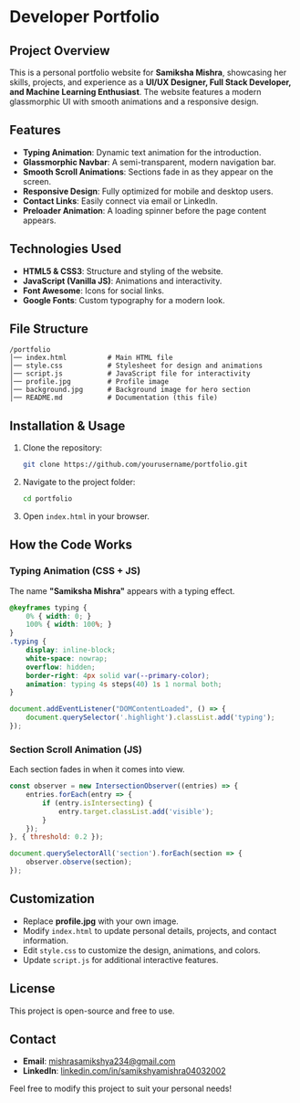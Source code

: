 # Developer Portfolio

## Project Overview
This is a personal portfolio website for **Samiksha Mishra**, showcasing her skills, projects, and experience as a **UI/UX Designer, Full Stack Developer, and Machine Learning Enthusiast**. The website features a modern glassmorphic UI with smooth animations and a responsive design.

## Features
- **Typing Animation**: Dynamic text animation for the introduction.
- **Glassmorphic Navbar**: A semi-transparent, modern navigation bar.
- **Smooth Scroll Animations**: Sections fade in as they appear on the screen.
- **Responsive Design**: Fully optimized for mobile and desktop users.
- **Contact Links**: Easily connect via email or LinkedIn.
- **Preloader Animation**: A loading spinner before the page content appears.

## Technologies Used
- **HTML5 & CSS3**: Structure and styling of the website.
- **JavaScript (Vanilla JS)**: Animations and interactivity.
- **Font Awesome**: Icons for social links.
- **Google Fonts**: Custom typography for a modern look.

## File Structure
```
/portfolio
│── index.html          # Main HTML file
│── style.css           # Stylesheet for design and animations
│── script.js           # JavaScript file for interactivity
│── profile.jpg         # Profile image
│── background.jpg      # Background image for hero section
│── README.md           # Documentation (this file)
```

## Installation & Usage
1. Clone the repository:
   ```sh
   git clone https://github.com/yourusername/portfolio.git
   ```
2. Navigate to the project folder:
   ```sh
   cd portfolio
   ```
3. Open `index.html` in your browser.

## How the Code Works
### **Typing Animation** (CSS + JS)
The name **"Samiksha Mishra"** appears with a typing effect.
```css
@keyframes typing {
    0% { width: 0; }
    100% { width: 100%; }
}
.typing {
    display: inline-block;
    white-space: nowrap;
    overflow: hidden;
    border-right: 4px solid var(--primary-color);
    animation: typing 4s steps(40) 1s 1 normal both;
}
```
```js
document.addEventListener("DOMContentLoaded", () => {
    document.querySelector('.highlight').classList.add('typing');
});
```

### **Section Scroll Animation** (JS)
Each section fades in when it comes into view.
```js
const observer = new IntersectionObserver((entries) => {
    entries.forEach(entry => {
        if (entry.isIntersecting) {
            entry.target.classList.add('visible');
        }
    });
}, { threshold: 0.2 });

document.querySelectorAll('section').forEach(section => {
    observer.observe(section);
});
```

## Customization
- Replace **profile.jpg** with your own image.
- Modify `index.html` to update personal details, projects, and contact information.
- Edit `style.css` to customize the design, animations, and colors.
- Update `script.js` for additional interactive features.

## License
This project is open-source and free to use.

## Contact
- **Email**: [mishrasamikshya234@gmail.com](mailto:mishrasamikshya234@gmail.com)
- **LinkedIn**: [linkedin.com/in/samikshyamishra04032002](https://www.linkedin.com/in/samikshyamishra04032002)

Feel free to modify this project to suit your personal needs!

